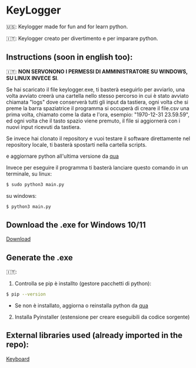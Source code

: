 # KeyLogger

🇺🇸: Keylogger made for fun and for learn python.

🇮🇹: Keylogger creato per divertimento e per imparare python.

## Instructions (soon in english too):

🇮🇹: **NON SERVONONO I PERMESSI DI AMMINISTRATORE SU WINDOWS, SU LINUX INVECE SI**.

Se hai scaricato il file keylogger.exe, ti basterà eseguirlo per avviarlo, una volta avviato creerà una cartella nello stesso percorso in cui è stato avviato chiamata "logs" dove conserverà tutti gli input da tastiera, ogni volta che si preme la barra spaziatrice il programma si occuperà di creare il file.csv una prima volta, chiamato come la data e l'ora, esempio: "1970-12-31 23.59.59", ed ogni volta che il tasto spazio viene premuto, il file si aggiornerà con i nuovi input ricevuti da tastiera.

Se invece hai clonato il repository e vuoi testare il software direttamente nel repository locale, ti basterà spostarti nella cartella scripts.

e aggiornare python all'ultima versione da [qua](https://www.python.org/downloads/) 

Invece per eseguire il programma ti basterà lanciare questo comando in un terminale, su linux:
```sh
$ sudo python3 main.py
```

su windows:
```sh
$ python3 main.py
```


## Download the .exe for Windows 10/11

[Download](https://github.com/bruhpate/KeyLogger/raw/main/scripts/keylogger.exe)

## Generate the .exe
🇮🇹:
1. Controlla se pip è installto (gestore pacchetti di python):
```sh
$ pip --version
```
 * Se non è installato, aggiorna o reinstalla python da [qua](https://www.python.org/downloads/) 

2. Installa Pyinstaller (estensione per creare eseguibili da codice sorgente)

## External libraries used (already imported in the repo):

[Keyboard](https://github.com/boppreh/keyboard)


